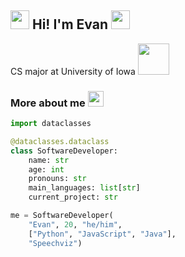 ## <img src="https://emojis.slackmojis.com/emojis/images/1643515328/13471/wave.gif?1643515328" width="30"> Hi! I'm Evan <img src="https://media1.giphy.com/media/NeINOsLLPNP6U/giphy.gif" width="30">
CS major at University of Iowa <img src="https://media1.giphy.com/media/cIn5fTcjnKhStIeAef/giphy.gif" width="50">

### More about me <img src="https://media3.giphy.com/media/RAGUpYLsOX2Pm/giphy.gif" width="25">
```python
import dataclasses

@dataclasses.dataclass
class SoftwareDeveloper:
    name: str
    age: int
    pronouns: str
    main_languages: list[str]
    current_project: str

me = SoftwareDeveloper(
    "Evan", 20, "he/him",
    ["Python", "JavaScript", "Java"],
    "Speechviz")
```
